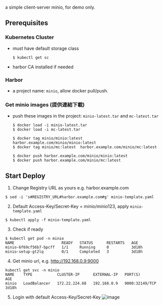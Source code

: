 a simple client-server minio, for demo only.

## Prerequisites

### Kubernetes Cluster
- must have default storage class
  ```
  $ kubectl get sc
  ```
- harbor CA installed if needed

### Harbor
- a project name: `minio`, allow docker pull/push.

### Get minio images (提供連結下載)
- push these images in the project: `minio-latest.tar` and `mc-latest.tar`
  ```
  $ docker load -i minio-latest.tar
  $ docker load -i mc-latest.tar

  $ docker tag minio/minio:latest harbor.example.com/minio/minio:latest
  $ docker tag minio/mc:latest  harbor.example.com/minio/mc:latest

  $ docker push harbor.example.com/minio/minio:latest
  $ docker push harbor.example.com/minio/mc:latest
  ```


## Start Deploy

1. Change Registry URL as yours e.g. harbor.example.com
  ```
  $ sed -i 's#REGISTRY_URL#harbor.example.com#g' minio-template.yaml
  ```
2. Default Access-Key/Secret-Key = minio/minio123, apply `minio-template.yaml`
  ```
  $ kubectl apply -f minio-template.yaml
  ```
3. Check if ready
  ```
  $ kubectl get pod -n minio
  NAME                     READY   STATUS      RESTARTS   AGE
  minio-6f69cf56b7-bpcff   1/1     Running     0          3d18h
  minio-setup-gt2lq        0/1     Completed   3          3d18h
  ```
4. Get minio url, e.g. http://192.168.0.9:9000
  ```
  kubectl get svc -n minio
  NAME    TYPE           CLUSTER-IP      EXTERNAL-IP   PORT(S)          AGE
  minio   LoadBalancer   172.22.224.68   192.168.0.9   9000:32149/TCP   3d18h
  ```
5. Login with default Access-Key/Secret-Key
![image](https://user-images.githubusercontent.com/30453370/138801446-3c5c72f9-4a8b-4c53-8be1-0b9aad413520.png)
